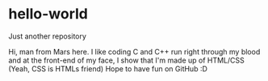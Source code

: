# hello-world
Just another repository 

Hi, man from Mars here. I like coding
C and C++ run right through my blood and at the front-end of my face, I show that I'm made up of HTML/CSS (Yeah, CSS is HTMLs friend)
Hope to have fun on GitHub :D
